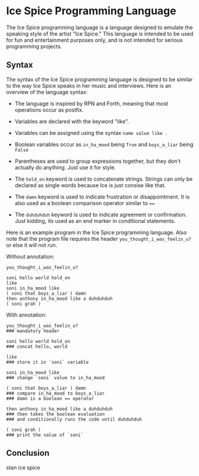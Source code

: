 # Ice Spice Programming Language

The Ice Spice programming language is a language designed to emulate the speaking style of the artist "Ice Spice." This language is intended to be used for fun and entertainment purposes only, and is not intended for serious programming projects.

## Syntax

The syntax of the Ice Spice programming language is designed to be similar to the way Ice Spice speaks in her music and interviews. Here is an overview of the language syntax:

- The language is inspired by RPN and Forth, meaning that most operations occur as postfix.
- Variables are declared with the keyword "like".
-  Variables can be assigned using the syntax `name value like `.
- Boolean variables occur as ``in_ha_mood`` being ``True`` and ``boys_a_liar`` being ``False``
- Parentheses are used to group expressions together, but they don't actually do anything. Just use it for style.

- The `hold_on` keyword is used to concatenate strings. Strings can only be declared as single words because Ice is just consise like that.
- The `damn` keyword is used to indicate frustration or disappointment. It is also used as a boolean comparison operator similar to ``==``
- The `duhduhduh` keyword is used to indicate agreement or confirmation. Just kidding, its used as an end marker in conditional statements.

Here is an example program in the Ice Spice programming language. Also note that the program file requires the header ``you_thought_i_was_feelin_u?``or else it will not run.

Without annotation:
```
you_thought_i_was_feelin_u?

soni hello world hold_on 
like
soni in_ha_mood like
( soni that boys_a_liar ) damn 
then anthony in_ha_mood like a duhduhduh
( soni grah )
```
With annotation:
```
you_thought_i_was_feelin_u?
### mandatory header

soni hello world hold_on 
### concat hello, world 

like
### store it in `soni` variable

soni in_ha_mood like
### change `soni` value to in_ha_mood

( soni that boys_a_liar ) damn 
### compare in_ha_mood to boys_a_liar
### damn is a boolean == operator

then anthony in_ha_mood like a duhduhduh
### then takes the boolean evaluation
### and conditionally runs the code until duhduhduh

( soni grah )
### print the value of `soni`
```


## Conclusion

stan ice spice

